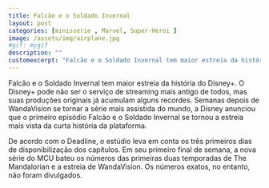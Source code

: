 ```yaml
---
title: Falcão e o Soldado Invernal
layout: post
categories: [minisserie , Marvel, Super-Heroi ]
image: /assets/img/airplane.jpg
#gif: mygif
description: ""
customexcerpt: "Falcão e o Soldado Invernal tem maior estreia da história do Disney+."
---
```


Falcão e o Soldado Invernal tem maior estreia da história do Disney+. 
O Disney+ pode não ser o serviço de streaming mais antigo de todos, mas suas produções originais já acumulam alguns recordes. Semanas depois de WandaVision se tornar a série mais assistida do mundo, a Disney anunciou que o primeiro episódio Falcão e o Soldado Invernal se tornou a estreia mais vista da curta história da plataforma.

De acordo com o Deadline, o estúdio leva em conta os três primeiros dias de disponibilização dos capítulos. Em seu primeiro final de semana, a nova série do MCU bateu os números das primeiras duas temporadas de The Mandalorian e a estreia de WandaVision. Os números exatos, no entanto, não foram divulgados.